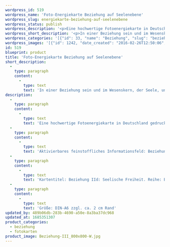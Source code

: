 ```yaml
---
wordpress_id: 519
wordpress_name: 'Foto-Energiekarte Beziehung auf Seelenebene'
wordpress_slug: energiekarte-beziehung-auf-seelenebene
wordpress_status: publish
wordpress_description: '<p>Eine hochwertige Fotoenergiekarte in Deutschland gedruckt und in Handarbeit laminiert.  Sie ist in Postkartengröße (DIN-A6) gut zu transportieren und kann auch auf den Körper aufgelegt werden.</p><p>Aktivierbares feinstoffliches Informationsfeld: Beziehung - Liebe - Unabhängigkeit - Freiheit - Ich bin - Individualität: In Kontakt zu sein und hierbei klar und ehrlich mit sich und seinen Beziehungspartnern sein. In einer Beziehung sein und auf der Ebene, die Seele oder Wesenskern genannt wird, unabhängig sein. Speziell bei einer als eng erlebten Verbindung zu einem Menschen, die bis in die Tiefe der eigenen Person zu gehen scheint, in einer stimmigen Verbindung sein (in Bezug zu Seelenfamilie, Seelenbruder etc.).</p><p>Kartentitel: Beziehung IId: Seelische Freiheit. Reihe: Beziehung.</p><p>Größe: DIN-A6 zzgl. ca. 2 cm Rand<br />Andere Formate sind individuell für Sie innerhalb weniger Tage herstellbar. Bitte kontaktieren Sie uns hierfür unter <a href="mailto:info@elvedenverlag.de">info@elvedenverlag.de</a>.</p><p><a href="https://my.feenbaum.de/anwendung-energiebilder-foto-laminiert/">Anwendungshinweise</a></p>'
wordpress_short_description: '<p>In einer Beziehung sein und im Wesenskern, der Seele, unabhängig sein<br /><em>Hinweis: Das Wasserzeichen „Elveden Verlag Energiebild“ wird nicht mit gedruckt</em></p>'
wordpress_categories: '[{"id": 33, "name": "Beziehung", "slug": "beziehung"}, {"id": 23, "name": "Fotokarten", "slug": "fotokarten"}]'
wordpress_images: '[{"id": 1242, "date_created": "2016-02-26T12:50:06", "date_created_gmt": "2016-02-26T10:50:06", "date_modified": "2016-02-26T12:50:06", "date_modified_gmt": "2016-02-26T10:50:06", "src": "https://my.feenbaum.de/wp-content/uploads/2016/02/Beziehung-III_800x800-W.jpg", "name": "Beziehung-III_800x800-W", "alt": ""}]'
id: 519
blueprint: product
title: 'Foto-Energiekarte Beziehung auf Seelenebene'
short_description:
  -
    type: paragraph
    content:
      -
        type: text
        text: 'In einer Beziehung sein und im Wesenskern, der Seele, unabhängig sein'
description:
  -
    type: paragraph
    content:
      -
        type: text
        text: 'Eine hochwertige Fotoenergiekarte in Deutschland gedruckt und in Handarbeit laminiert.  Sie ist in Postkartengröße (DIN-A6) gut zu transportieren und kann auch auf den Körper aufgelegt werden.'
  -
    type: paragraph
    content:
      -
        type: text
        text: 'Aktivierbares feinstoffliches Informationsfeld: Beziehung - Liebe - Unabhängigkeit - Freiheit - Ich bin - Individualität: In Kontakt zu sein und hierbei klar und ehrlich mit sich und seinen Beziehungspartnern sein. In einer Beziehung sein und auf der Ebene, die Seele oder Wesenskern genannt wird, unabhängig sein. Speziell bei einer als eng erlebten Verbindung zu einem Menschen, die bis in die Tiefe der eigenen Person zu gehen scheint, in einer stimmigen Verbindung sein (in Bezug zu Seelenfamilie, Seelenbruder etc.).'
  -
    type: paragraph
    content:
      -
        type: text
        text: 'Kartentitel: Beziehung IId: Seelische Freiheit. Reihe: Beziehung.'
  -
    type: paragraph
    content:
      -
        type: text
        text: 'Größe: DIN-A6 zzgl. ca. 2 cm Rand'
updated_by: 489b06db-283b-4690-a50e-8a3ba37dc968
updated_at: 1685351307
product_categories:
  - beziehung
  - fotokarten
product_image: Beziehung-III_800x800-W.jpg
---
```

